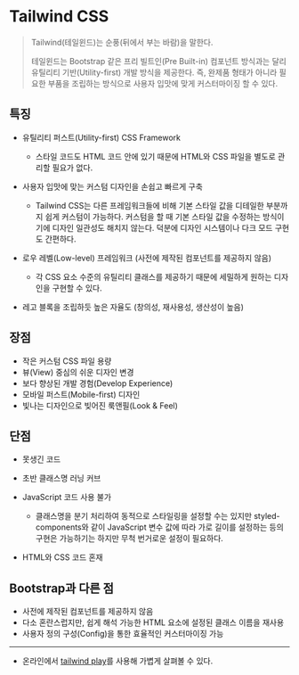 # Tailwind CSS

> Tailwind(테일윈드)는 순풍(뒤에서 부는 바람)을 말한다.
>
> 테일윈드는 Bootstrap 같은 프리 빌트인(Pre Built-in) 컴포넌트 방식과는 달리 유틸리티 기반(Utility-first) 개발 방식을 제공한다.
> 즉, 완제품 형태가 아니라 필요한 부품을 조립하는 방식으로 사용자 입맛에 맞게 커스터마이징 할 수 있다.

## 특징

- 유틸리티 퍼스트(Utility-first) CSS Framework

  - 스타일 코드도 HTML 코드 안에 있기 때문에 HTML와 CSS 파일을 별도로 관리할 필요가 없다.

- 사용자 입맛에 맞는 커스텀 디자인을 손쉽고 빠르게 구축

  - Tailwind CSS는 다른 프레임워크들에 비해 기본 스타일 값을 디테일한 부분까지 쉽게 커스텀이 가능하다. 커스텀을 할 때 기본 스타일 값을 수정하는 방식이기에 디자인 일관성도 해치지 않는다. 덕분에 디자인 시스템이나 다크 모드 구현도 간편하다.

- 로우 레벨(Low-level) 프레임워크 (사전에 제작된 컴포넌트를 제공하지 않음)

  - 각 CSS 요소 수준의 유틸리티 클래스를 제공하기 때문에 세밀하게 원하는 디자인을 구현할 수 있다.

- 레고 블록을 조립하듯 높은 자율도 (창의성, 재사용성, 생산성이 높음)

## 장점

- 작은 커스텀 CSS 파일 용량
- 뷰(View) 중심의 쉬운 디자인 변경
- 보다 향상된 개발 경험(Develop Experience)
- 모바일 퍼스트(Mobile-first) 디자인
- 빛나는 디자인으로 빚어진 룩앤필(Look & Feel)

## 단점

- 못생긴 코드

- 초반 클래스명 러닝 커브

- JavaScript 코드 사용 불가

  - 클래스명을 분기 처리하여 동적으로 스타일링을 설정할 수는 있지만 styled-components와 같이 JavaScript 변수 값에 따라 가로 길이를 설정하는 등의 구현은 가능하기는 하지만 무척 번거로운 설정이 필요하다.

- HTML와 CSS 코드 혼재

## Bootstrap과 다른 점

- 사전에 제작된 컴포넌트를 제공하지 않음
- 다소 혼란스럽지만, 쉽게 해석 가능한 HTML 요소에 설정된 클래스 이름을 재사용
- 사용자 정의 구성(Config)을 통한 효율적인 커스터마이징 가능

---

- 온라인에서 [tailwind play](https://play.tailwindcss.com/mCWCL4rGU7)를 사용해 가볍게 살펴볼 수 있다.
